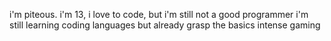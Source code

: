i'm piteous.
i'm 13,
i love to code, but i'm still not a good programmer
i'm still learning coding languages but already grasp the basics
intense gaming
<!---
piteouss/piteouss is a ✨ special ✨ repository because its `README.md` (this file) appears on your GitHub profile.
You can click the Preview link to take a look at your changes.
--->
